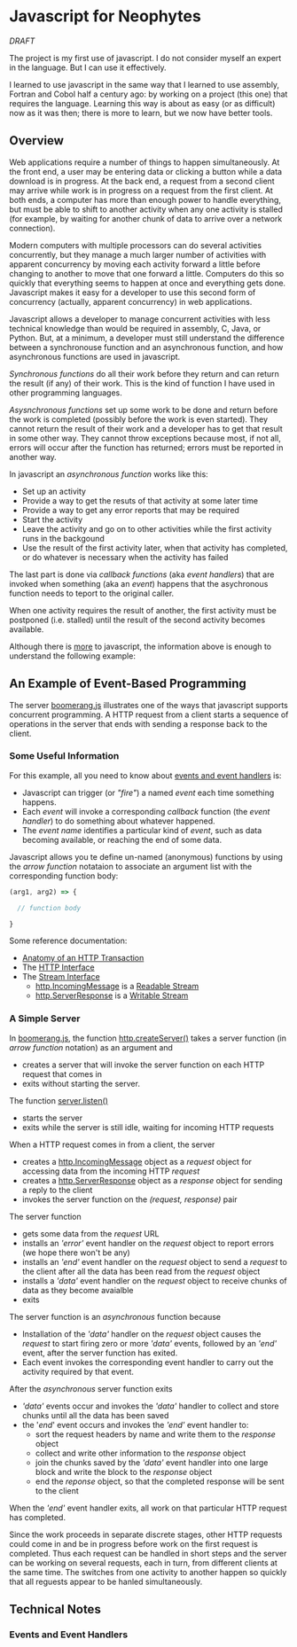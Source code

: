 # Javascript for Neophytes

_DRAFT_

The project is my first use of javascript.  I do not consider myself an expert in the language.  But I can use it effectively.

I learned to use javascript in the same way that I learned to use assembly, Fortran and Cobol half a century ago: by working on a project (this one) that requires the language.  Learning this way is about as easy (or as difficult) now as it was then; there is more to learn, but we now have better tools.

## Overview

Web applications require a number of things to happen simultaneously.  At the front end, a user may be entering data or clicking a button while a data download is in progress.  At the back end, a request from a second client may arrive while work is in progress on a request from the first client.  At both ends, a computer has more than enough power to handle everything, but must be able to shift to another activity when any one activity is stalled (for example, by waiting for another chunk of data to arrive over a network connection).

Modern computers with multiple processors can do several activities concurrently, but they manage a much larger number of activities with apparent concurrency by moving each activity forward a little before changing to another to move that one forward a little.  Computers do this so quickly that everything seems to happen at once and everything gets done.  Javascript makes it easy for a developer to use this second form of concurrency (actually, apparent concurrency) in web applications.

Javascript allows a developer to manage concurrent activities with less technical knowledge than would be required in assembly, C, Java, or Python.  But, at a minimum, a developer must still understand the difference between a synchronouse function and an asynchronous function, and how asynchronous functions are used in javascript.

_Synchronous functions_ do all their work before they return and can return the result (if any) of their work.  This is the kind of function I have used in other programming languages.

_Asysnchronous functions_ set up some work to be done and return before the work is completed (possibly before the work is even started).  They cannot return the result of their work and a developer has to get that result in some other way.  They cannot throw exceptions because most, if not all, errors will occur after the function has returned; errors must be reported in another way.

In javascript an _asynchronous function_ works like this:
* Set up an activity
* Provide a way to get the resuts of that activity at some later time
* Provide a way to get any error reports that may be required
* Start the activity
* Leave the activity and go on to other activities while the first activity runs in the backgound
* Use the result of the first activity later, when that activity has completed, or do whatever is necessary when the activity has failed

The last part is done via _callback functions_ (aka _event handlers_) that are invoked when something (aka an _event_) happens that the asychronous function needs to teport to the original caller.

When one activity requires the result of another, the first activity must be postponed (i.e. stalled) until the result of the second activity becomes available.

Although there is [more](#technical-notes) to javascript, the information above is enough to understand the following example:

## An Example of Event-Based Programming

The server [boomerang.js](boomerang.js) illustrates one of the ways that javascript supports concurrent programming.  A HTTP request from a client starts a sequence of operations in the server that ends with sending a response back to the client.

### Some Useful Information

For this example, all you need to know about [events and event handlers](#events-and-event-handlers) is:
* Javascript can trigger (or _"fire"_) a named _event_ each time something happens.
* Each _event_ will invoke a corresponding _callback_ function (the _event handler_) to do something about whatever happened.
* The _event name_ identifies a particular kind of _event_, such as data becoming available, or reaching the end of some data.

Javascript allows you te define un-named (anonymous) functions by using the _arrow function_ notataion to associate an argument list with the corresponding function body:

```javascript
(arg1, arg2) => {

  // function body

}
```
Some reference documentation:
* [Anatomy of an HTTP Transaction](https://nodejs.org/es/docs/guides/anatomy-of-an-http-transaction/)
* The [HTTP Interface](https://nodejs.org/api/http.html)
* The [Stream Interface](https://nodejs.org/api/stream.html)
  * [http.IncomingMessage](https://nodejs.org/api/http.html#http_class_http_incomingmessage) is a [Readable Stream](https://nodejs.org/api/stream.html#stream_readable_streams)
  * [http.ServerResponse](https://nodejs.org/api/http.html#http_class_http_serverresponse) is a [Writable Stream](https://nodejs.org/api/stream.html#stream_writable_streams)

### A Simple Server

In [boomerang.js](boomerang.js), the function [http.createServer()](https://nodejs.org/api/http.html#http_http_createserver_options_requestlistener) takes a server function (in _arrow function_ notation) as an argument and
* creates a server that will invoke the server function on each HTTP request that comes in
* exits without starting the server.

The function [server.listen()](https://nodejs.org/api/http.html#http_server_listen)
* starts the server
* exits while the server is still idle, waiting for incoming HTTP requests

When a HTTP request comes in from a client, the server
* creates a [http.IncomingMessage](https://nodejs.org/api/http.html#http_class_http_incomingmessage) object as a _request_ object for accessing data from the incoming HTTP _request_
* creates a [http.ServerResponse](https://nodejs.org/api/http.html#http_class_http_serverresponse) object as a _response_ object for sending a reply to the client
* invokes the server function on the _(request, response)_ pair

The server function
* gets some data from the _request_ URL
* installs an _'error'_ event handler on the _request_ object to report errors (we hope there won't be any)
* installs an _'end'_ event handler on the _request_ object to send a _request_ to the client after all the data has been read from the _request_ object
* installs a _'data'_ event handler on the _request_ object to receive chunks of data as they become avaialble
* exits

The server function is an _asynchronous_ function because
* Installation of the _'data'_ handler on the _request_ object causes the _request_ to start firing zero or more _'data'_ events, followed by an _'end'_ event, after the server function has exited.
* Each event invokes the corresponding event handler to carry out the activity required by that event.

After the _asynchronous_ server function exits
* _'data'_ events occur and invokes the _'data'_ handler to collect and store chunks until all the data has been saved
* the '_end_' event occurs and invokes the _'end'_ event handler to:
  * sort the request headers by name and write them to the _response_ object
  * collect and write other information to the _response_ object
  * join the chunks saved by the _'data'_ event handler into one large block and write the block to the _response_ object
  * end the _reponse_ object, so that the completed response will be sent to the client

When the _'end'_ event handler exits, all work on that particular HTTP request has completed.

Since the work proceeds in separate discrete stages, other HTTP requests could come in and be in progress before work on the first request is completed.  Thus each request can be handled in short steps and the server can be working on several requests, each in turn, from different clients at the same time.  The switches from one activity to another happen so quickly that all reguests appear to be hanled simultaneously.

## Technical Notes

### Events and Event Handlers
